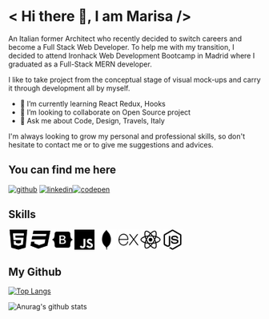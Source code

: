 # < Hi there 👋, I am Marisa />

An Italian former Architect who recently decided to switch careers and become a Full Stack Web Developer. 
To help me with my transition, I decided to attend Ironhack Web Development Bootcamp in Madrid where I graduated as a Full-Stack MERN developer.

I like to take project from the conceptual stage of visual mock-ups and carry it through development all by myself. 

- 🌱 I’m currently learning React Redux, Hooks 
- 👯 I’m looking to collaborate on Open Source project 
- 💬 Ask me about Code, Design, Travels, Italy   

I'm always looking to grow my personal and professional skills, so don't hesitate to contact me or to give me suggestions and advices.

## You can find me here 

[<img src='https://cdn.jsdelivr.net/npm/simple-icons@3.0.1/icons/github.svg' alt='github' height='40'>](https://github.com/https://github.com/marisa2306)     [<img src='https://cdn.jsdelivr.net/npm/simple-icons@3.0.1/icons/linkedin.svg' alt='linkedin' height='40'>](https://www.linkedin.com/in/https://www.linkedin.com/in/marisa-vitale//)[<img src='https://cdn.jsdelivr.net/npm/simple-icons@3.0.1/icons/codepen.svg' alt='codepen' height='40'>](https://codepen.io/https://codepen.io/your-work/)  


## Skills 

<img src='https://github.com/marisa2306/marisa2306/blob/main/html-5-logo.png' alt='html' height='40'> <img src='https://github.com/marisa2306/marisa2306/blob/main/css-3-logo.png' alt='html' height='40'> <img src='https://github.com/marisa2306/marisa2306/blob/main/bootstrap.svg' alt='html' height='40'> <img src='https://github.com/marisa2306/marisa2306/blob/main/js.svg' alt='html' height='40'> <img src='https://github.com/marisa2306/marisa2306/blob/main/mongo.svg' alt='html' height='40'> <img src='https://github.com/marisa2306/marisa2306/blob/main/express.svg' alt='html' height='40'> <img src='https://github.com/marisa2306/marisa2306/blob/main/react.svg' alt='html' height='40'> <img src='https://github.com/marisa2306/marisa2306/blob/main/node.svg' alt='html' height='40'> 

## My Github

[![Top Langs](https://github-readme-stats.vercel.app/api/top-langs/?username=marisa2306&layout=compact)](https://github.com/anuraghazra/github-readme-stats)

![Anurag's github stats](https://github-readme-stats.vercel.app/api?username=marisa2306&show_icons=true)
